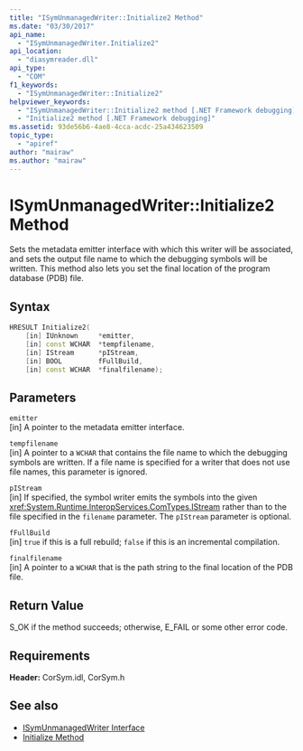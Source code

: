 ```yaml
---
title: "ISymUnmanagedWriter::Initialize2 Method"
ms.date: "03/30/2017"
api_name: 
  - "ISymUnmanagedWriter.Initialize2"
api_location: 
  - "diasymreader.dll"
api_type: 
  - "COM"
f1_keywords: 
  - "ISymUnmanagedWriter::Initialize2"
helpviewer_keywords: 
  - "ISymUnmanagedWriter::Initialize2 method [.NET Framework debugging]"
  - "Initialize2 method [.NET Framework debugging]"
ms.assetid: 93de56b6-4ae8-4cca-acdc-25a434623509
topic_type: 
  - "apiref"
author: "mairaw"
ms.author: "mairaw"
---
```

# ISymUnmanagedWriter::Initialize2 Method
Sets the metadata emitter interface with which this writer will be associated, and sets the output file name to which the debugging symbols will be written. This method also lets you set the final location of the program database (PDB) file.  
  
## Syntax  
  
```cpp  
HRESULT Initialize2(  
    [in] IUnknown     *emitter,  
    [in] const WCHAR  *tempfilename,  
    [in] IStream      *pIStream,  
    [in] BOOL         fFullBuild,  
    [in] const WCHAR  *finalfilename);  
```  
  
## Parameters  
 `emitter`  
 [in] A pointer to the metadata emitter interface.  
  
 `tempfilename`  
 [in] A pointer to a `WCHAR` that contains the file name to which the debugging symbols are written. If a file name is specified for a writer that does not use file names, this parameter is ignored.  
  
 `pIStream`  
 [in] If specified, the symbol writer emits the symbols into the given <xref:System.Runtime.InteropServices.ComTypes.IStream> rather than to the file specified in the `filename` parameter. The `pIStream` parameter is optional.  
  
 `fFullBuild`  
 [in] `true` if this is a full rebuild; `false` if this is an incremental compilation.  
  
 `finalfilename`  
 [in] A pointer to a `WCHAR` that is the path string to the final location of the PDB file.  
  
## Return Value  
 S_OK if the method succeeds; otherwise, E_FAIL or some other error code.  
  
## Requirements  
 **Header:** CorSym.idl, CorSym.h  
  
## See also

- [ISymUnmanagedWriter Interface](../../../../docs/framework/unmanaged-api/diagnostics/isymunmanagedwriter-interface.md)
- [Initialize Method](../../../../docs/framework/unmanaged-api/diagnostics/isymunmanagedwriter-initialize-method.md)
